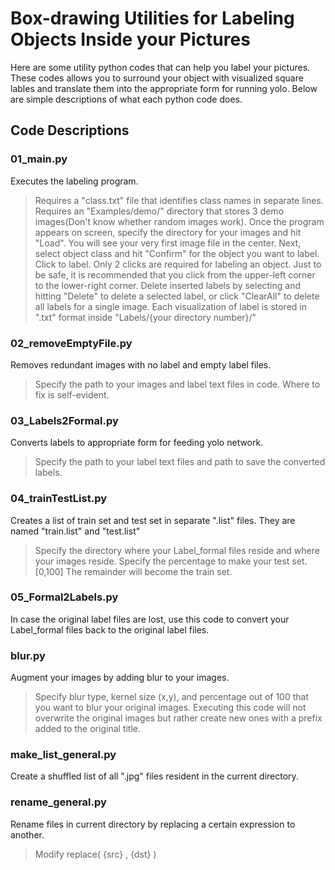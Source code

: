 # Box-drawing Utilities for Labeling Objects Inside your Pictures

Here are some utility python codes that can help you label your pictures. These codes allows you to surround your object with visualized square lables and translate them into the appropriate form for running yolo. Below are simple descriptions of what each python code does.

## Code Descriptions
### 01_main.py
Executes the labeling program. 
> Requires a "class.txt" file that identifies class names in separate lines.
> Requires an "Examples/demo/" directory that stores 3 demo images(Don't know whether random images work).
> Once the program appears on screen, specify the directory for your images and hit "Load". You will see your very first image file in the center.
> Next, select object class and hit "Confirm" for the object you want to label.
> Click to label. Only 2 clicks are required for labeling an object. Just to be safe, it is recommended that you click from the upper-left corner to the lower-right corner.
> Delete inserted labels by selecting and hitting "Delete" to delete a selected label, or click "ClearAll" to delete all labels for a single image.
> Each visualization of label is stored in ".txt" format inside "Labels/{your directory number}/"

### 02_removeEmptyFile.py
Removes redundant images with no label and empty label files.
> Specify the path to your images and label text files in code. Where to fix is self-evident.

### 03_Labels2Formal.py
Converts labels to appropriate form for feeding yolo network.
> Specify the path to your label text files and path to save the converted labels.

### 04_trainTestList.py
Creates a list of train set and test set in separate ".list" files. They are named "train.list" and "test.list"
> Specify the directory where your Label_formal files reside and where your images reside.
> Specify the percentage to make your test set. [0,100] The remainder will become the train set.

### 05_Formal2Labels.py
In case the original label files are lost, use this code to convert your Label_formal files back to the original label files.

### blur.py
Augment your images by adding blur to your images. 
> Specify blur type, kernel size (x,y), and percentage out of 100 that you want to blur your original images.
> Executing this code will not overwrite the original images but rather create new ones with a prefix added to the original title.

### make_list_general.py
Create a shuffled list of all ".jpg" files resident in the current directory.

### rename_general.py
Rename files in current directory by replacing a certain expression to another.
> Modify replace( {src} , {dst} )

